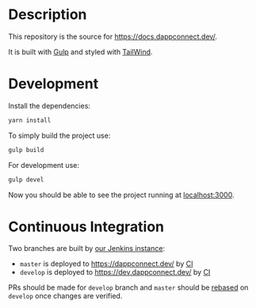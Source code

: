 # Description

This repository is the source for https://docs.dappconnect.dev/.

It is built with [Gulp](https://gulpjs.com/) and styled with [TailWind](https://tailwindcss.com/).

# Development

Install the dependencies:
```sh
yarn install
```
To simply build the project use:
```sh
gulp build
```
For development use:
```sh
gulp devel
```
Now you should be able to see the project running at [localhost:3000](http://localhost:3000).

# Continuous Integration

Two branches are built by [our Jenkins instance](https://ci.status.im/):

* `master` is deployed to https://dappconnect.dev/ by [CI](https://ci.status.im/job/website/job/dappconnect.dev/)
* `develop` is deployed to https://dev.dappconnect.dev/ by [CI](https://ci.status.im/job/website/job/dev.dappconnect.dev/)

PRs should be made for `develop` branch and `master` should be [rebased](https://git-scm.com/book/en/v2/Git-Branching-Rebasing) on `develop` once changes are verified.
